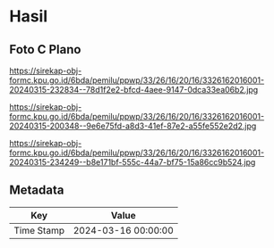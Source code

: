 # Hasil

## Foto C Plano

https://sirekap-obj-formc.kpu.go.id/6bda/pemilu/ppwp/33/26/16/20/16/3326162016001-20240315-232834--78d1f2e2-bfcd-4aee-9147-0dca33ea06b2.jpg

https://sirekap-obj-formc.kpu.go.id/6bda/pemilu/ppwp/33/26/16/20/16/3326162016001-20240315-200348--9e6e75fd-a8d3-41ef-87e2-a55fe552e2d2.jpg

https://sirekap-obj-formc.kpu.go.id/6bda/pemilu/ppwp/33/26/16/20/16/3326162016001-20240315-234249--b8e171bf-555c-44a7-bf75-15a86cc9b524.jpg


## Metadata

| Key        | Value               |
| ---------- | ------------------- |
| Time Stamp | 2024-03-16 00:00:00 |



